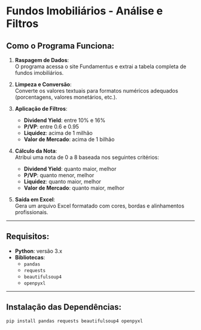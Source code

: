 # Fundos Imobiliários - Análise e Filtros

## Como o Programa Funciona:

1. **Raspagem de Dados**:  
   O programa acessa o site Fundamentus e extrai a tabela completa de fundos imobiliários.

2. **Limpeza e Conversão**:  
   Converte os valores textuais para formatos numéricos adequados (porcentagens, valores monetários, etc.).

3. **Aplicação de Filtros**:  
   - **Dividend Yield**: entre 10% e 16%  
   - **P/VP**: entre 0.6 e 0.95  
   - **Liquidez**: acima de 1 milhão  
   - **Valor de Mercado**: acima de 1 bilhão  

4. **Cálculo da Nota**:  
   Atribui uma nota de 0 a 8 baseada nos seguintes critérios:  
   - **Dividend Yield**: quanto maior, melhor  
   - **P/VP**: quanto menor, melhor  
   - **Liquidez**: quanto maior, melhor  
   - **Valor de Mercado**: quanto maior, melhor  

5. **Saída em Excel**:  
   Gera um arquivo Excel formatado com cores, bordas e alinhamentos profissionais.

---

## Requisitos:

- **Python**: versão 3.x  
- **Bibliotecas**:  
  - `pandas`  
  - `requests`  
  - `beautifulsoup4`  
  - `openpyxl`  

---

## Instalação das Dependências:

```bash
pip install pandas requests beautifulsoup4 openpyxl